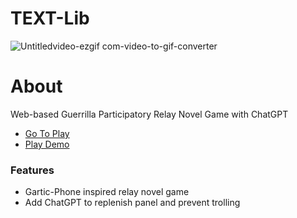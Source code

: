 # TEXT-Lib

![Untitledvideo-ezgif com-video-to-gif-converter](https://github.com/user-attachments/assets/fdeceffa-a10c-4e73-ac50-889698843d95)

# About
Web-based Guerrilla Participatory Relay Novel Game with ChatGPT

- [Go To Play](http://textlib.shop/)
- [Play Demo](https://youtu.be/Af4RBhak_fM)

### Features
- Gartic-Phone inspired relay novel game
- Add ChatGPT to replenish panel and prevent trolling
